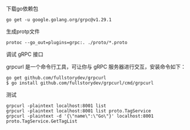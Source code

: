 下载go依赖包

```shell
go get -u google.golang.org/grpc@v1.29.1
```

生成protp文件

```shell
protoc --go_out=plugins=grpc:. ./proto/*.proto
```

调试 gRPC 接口

grpcurl 是一个命令行工具，可让你与 gRPC 服务器进行交互，安装命令如下：

```shell
go get github.com/fullstorydev/grpcurl
$ go install github.com/fullstorydev/grpcurl/cmd/grpcurl
```

测试

```shell
grpcurl -plaintext localhost:8001 list
grpcurl -plaintext localhost:8001 list proto.TagService
grpcurl -plaintext -d '{\"name\":\"Go\"}' localhost:8001 proto.TagService.GetTagList

```